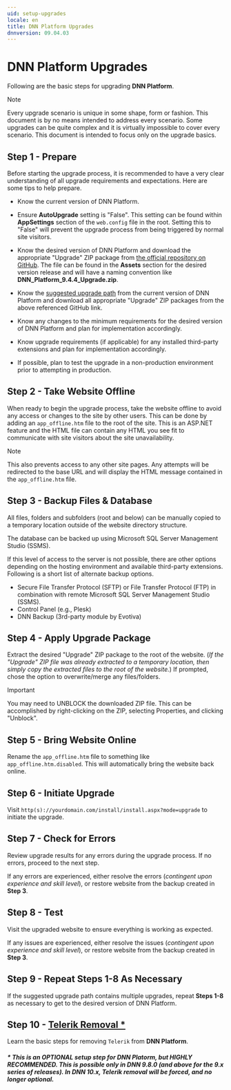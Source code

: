 ```yaml
---
uid: setup-upgrades
locale: en
title: DNN Platform Upgrades
dnnversion: 09.04.03
---
```


# DNN Platform Upgrades
Following are the basic steps for upgrading **DNN Platform**.

> [!NOTE]
> Every upgrade scenario is unique in some shape, form or fashion. This document is by no means intended to address every scenario. Some upgrades can be quite complex and it is virtually impossible to cover every scenario. This document is intended to focus only on the upgrade basics.

## Step 1 - Prepare
Before starting the upgrade process, it is recommended to have a very clear understanding of all upgrade requirements and expectations. Here are some tips to help prepare.

* Know the current version of DNN Platform.

* Ensure **AutoUpgrade** setting is "False". This setting can be found within **AppSettings** section of the `web.config` file in the root. Setting this to "False" will prevent the upgrade process from being triggered by normal site visitors. 

* Know the desired version of DNN Platform and download the appropriate "Upgrade" ZIP package from [the official repository on GitHub](https://github.com/dnnsoftware/DNN.Platform/releases). The file can be found in the **Assets** section for the desired version release and will have a naming convention like **DNN_Platform_9.4.4_Upgrade.zip**.

* Know the [suggested upgrade path](xref:setup-upgrades-suggested-upgrade-path) from the current version of DNN Platform and download all appropriate "Upgrade" ZIP packages from the above referenced GitHub link.

* Know any changes to the minimum requirements for the desired version of DNN Platform and plan for implementation accordingly. 

* Know upgrade requirements (if applicable) for any installed third-party extensions and plan for implementation accordingly.

* If possible, plan to test the upgrade in a non-production environment prior to attempting in production.

## Step 2 - Take Website Offline
When ready to begin the upgrade process, take the website offline to avoid any access or changes to the site by other users. This can be done by adding an `app_offline.htm` file to the root of the site. This is an ASP.NET feature and the HTML file can contain any HTML you see fit to communicate with site visitors about the site unavailability. 

> [!NOTE]
> This also prevents access to any other site pages. Any attempts will be redirected to the base URL and will display the HTML message contained in the `app_offline.htm` file.

## Step 3 - Backup Files & Database
All files, folders and subfolders (root and below) can be manually copied to a temporary location outside of the website directory structure.

The database can be backed up using Microsoft SQL Server Management Studio (SSMS).

If this level of access to the server is not possible, there are other options depending on the hosting environment and available third-party extensions.  Following is a short list of alternate backup options.

* Secure File Transfer Protocol (SFTP) or File Transfer Protocol (FTP) in combination with remote Microsoft SQL Server Management Studio (SSMS).
* Control Panel (e.g., Plesk)
* DNN Backup (3rd-party module by Evotiva)

## Step 4 - Apply Upgrade Package
Extract the desired "Upgrade" ZIP package to the root of the website. (_If the "Upgrade" ZIP file was already extracted to a temporary location, then simply copy the extracted files to the root of the website._) If prompted, chose the option to overwrite/merge any files/folders.

> [!IMPORTANT]
> You may need to UNBLOCK the downloaded ZIP file. This can be accomplished by right-clicking on the ZIP, selecting Properties, and clicking "Unblock".

## Step 5 - Bring Website Online
Rename the `app_offline.htm` file to something like `app_offline.htm.disabled`. This will automatically bring the website back online.

## Step 6 - Initiate Upgrade
Visit `http(s)://yourdomain.com/install/install.aspx?mode=upgrade` to initiate the upgrade.

## Step 7 - Check for Errors
Review upgrade results for any errors during the upgrade process. If no errors, proceed to the next step. 

If any errors are experienced, either resolve the errors (_contingent upon experience and skill level_), or restore website from the backup created in **Step 3**.

## Step 8 - Test
Visit the upgraded website to ensure everything is working as expected. 

If any issues are experienced, either resolve the issues (_contingent upon experience and skill level_), or restore website from the backup created in **Step 3**.

## Step 9 - Repeat Steps 1-8 As Necessary
If the suggested upgrade path contains multiple upgrades, repeat **Steps 1-8** as necessary to get to the desired version of DNN Platform.

## Step 10 - [Telerik Removal *](xref:setup-telerik-removal)
Learn the basic steps for removing `Telerik` from **DNN Platform**.

##### \* This is an OPTIONAL setup step for DNN Platorm, but HIGHLY RECOMMENDED. This is possible only in DNN 9.8.0 (and above for the 9.x series of releases). In DNN 10.x, Telerik removal will be forced, and no longer optional.
